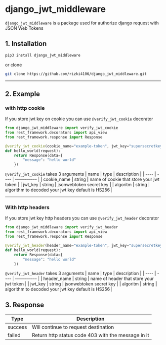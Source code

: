 # django_jwt_middleware

`django_jwt_middleware` is a package used for authorize django request with JSON Web Tokens

## 1. Installation

```bash
pip3 install django_jwt_middleware
```

or clone

```bash
git clone https://github.com/rizki4106/django_jwt_middleware.git
```

<hr/>

## 2. Example

### with http cookie

If you store jwt key on cookie you can use `@verify_jwt_cookie` decorator

```python
from django_jwt_middleware import verify_jwt_cookie
from rest_framework.decorators import api_view
from rest_framework.response import Response

@verify_jwt_cookie(cookie_name="example-token", jwt_key="supersecretkey", algorithm="HS256")
def hello_world(request):
    return Response(data={
        "message": "hello world"
    })
```

`@verify_jwt_cookie` takes 3 arguments
| name | type | description |
| ---- | ---- | ----------- |
| cookie_name | string | name of cookie that store your jwt token |
| jwt_key | string | jsonwebtoken secret key |
| algoritm | string | algorithm to decoded your jwt key default is HS256 |

<hr/>

### With http headers

If you store jwt key http headers you can use `@verify_jwt_header` decorator

```python
from django_jwt_middleware import verify_jwt_header
from rest_framework.decorators import api_view
from rest_framework.response import Response

@verify_jwt_header(header_name="example-token", jwt_key="supersecretkey", algorithm="HS256")
def hello_world(request):
    return Response(data={
        "message": "hello world"
    })
```

`@verify_jwt_header` takes 3 arguments
| name | type | description |
| ---- | ---- | ----------- |
| header_name | string | name of header that store your jwt token |
| jwt_key | string | jsonwebtoken secret key |
| algoritm | string | algorithm to decoded your jwt key default is HS256 |

## 3. Response

| Type    | Description                                        |
| ------- | -------------------------------------------------- |
| success | Will continue to request destination               |
| failed  | Return http status code 403 with the message in it |
